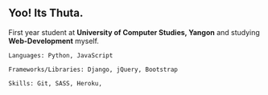 ## Yoo! Its Thuta.

  First year student at __University of Computer Studies, Yangon__ and studying __Web-Development__ myself.
  
  
  ```
  Languages: Python, JavaScript
  ```

  ```
  Frameworks/Libraries: Django, jQuery, Bootstrap
  ```
   ```
  Skills: Git, SASS, Heroku, 
  ```

